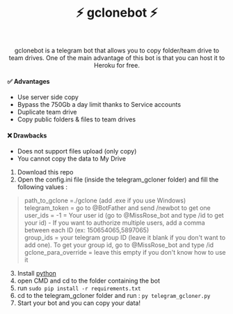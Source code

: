 <h1 align="center">⚡ gclonebot ⚡<br></h1> 

<br />

<p align="center">gclonebot is a telegram bot that allows you to copy folder/team drive to team drives. One of the main advantage of this bot is that you can host it to Heroku for free.<p/>

#### ✅ Advantages
- Use server side copy
- Bypass the 750Gb a day limit thanks to Service accounts
- Duplicate team drive
- Copy public folders & files to team drives

#### ❌ Drawbacks
- Does not support files upload (only copy)
- You cannot copy the data to My Drive

1. Download this repo
2. Open the config.ini file (inside the telegram_gcloner folder) and fill the following values :
> path_to_gclone =./gclone  (add .exe if you use Windows)<br>
> telegram_token = go to @BotFather and send /newbot to get one<br>
> user_ids = -1 = Your user id (go to @MissRose_bot and type /id to get your id) - If you want to authorize multiple users, add a comma between each ID (ex: 150654065,5897065)<br>
> group_ids = your telegram group ID (leave it blank if you don't want to add one). To get your group id, go to @MissRose_bot and type /id<br>
> gclone_para_override = leave this empty if you don't know how to use it<br>
3. Install [python](https://www.python.org/downloads/)
4. open CMD and cd to the folder containing the bot
5. run `sudo pip install -r requirements.txt`
6. cd to the telegram_gcloner folder and run : `py telegram_gcloner.py`
7. Start your bot and you can copy your data!
